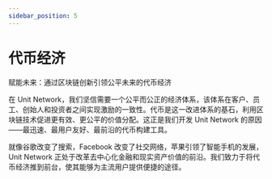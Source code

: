 ```yaml
---
sidebar_position: 5
---
```


# 代币经济

赋能未来：通过区块链创新引领公平未来的代币经济

在 Unit Network，我们坚信需要一个公平而公正的经济体系，该体系在客户、员工、创始人和投资者之间实现激励的一致性。代币是这一改进体系的基石，利用区块链技术促进更有效、更公平的价值分配。这正是我们开发 Unit Network 的原因——最迅速、最用户友好、最前沿的代币构建工具。

就像谷歌改变了搜索，Facebook 改变了社交网络，苹果引领了智能手机的发展，Unit Network 正处于改革去中心化金融和现实资产价值的前沿。我们致力于将代币经济推到前台，使其能够为主流用户提供便捷的途径。
